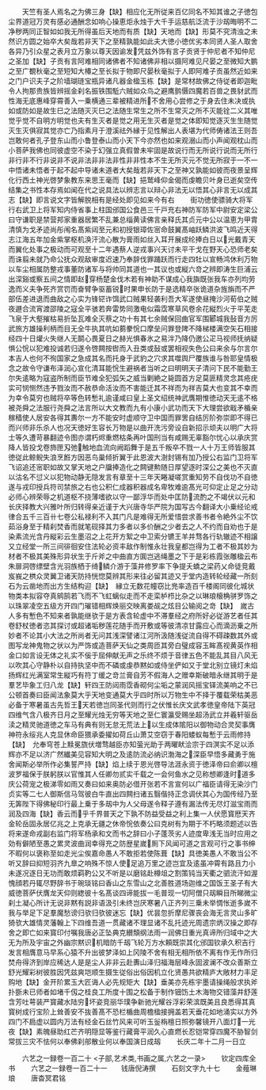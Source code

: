 <!-- { "loadSidebar": true } -->
　　天竺有圣人焉名之为佛三身【缺】相应化无所従来百亿同名不知其谁之子徳包尘界道冠万灵有感必通酬念如响心操恵炬永烛于大千手运慈航泛流于沙刼晦明不二净秽两同正智如如我无所得虽后天地而有质【缺】天地而【缺】形莫不究清浊之未然识方圆之始卒大矣哉若非天下之至精孰能如此夫大徳小徳优劣本同贤人圣人取舍各异乃引众星之表月立万象以尊天因谕发凭兹外饰有言子贡贤于仲尼者不知仲尼之圣加【缺】子贡有言阿难相同诸佛者不知诸佛非相以摄阿难见尺晏之至微知大鹏之至广覩秋毫之至短知大椿之至长拟于物即尺晏秋毫拟于人即阿难子贡虽然近如来之门户识夫子之阶墙瑚琏宝瓶异诸凡器金楹玉栋【缺】是常材故佛之侍従者即迦毗令人拘那贵族皆辨摇金刹名振铁围駈六贼如众鸟之避鹰鹯慑四魔若百兽之畏豺武而性海无底惠峰穿霄善入一乗横通三辈被精进所不舍用心尝修之于身去住未决或执如或防如是故生巳之法随灭灭巳之法随生常生之所不生常灭之所不灭能铨二义其唯觉乎觉不自明方明觉也夫有生灭者是觉之用无生灭者是觉之体即知觉逐灭生生随觉灭生灭俱寂其觉亦亡乃指素月于澄溪祛外縁于见性解出人表堪为代师俦诸法王则吾岂敢何者孔子登东山而小鲁登泰山而小天下今亦然也如来观溺山而小声闻观枕山而小菩萨我佛也同彼虚空不染于幻强立真假曽未牢固是故说行而无所说行说而无所行非行非不行非说非不说非法非非法非性非非性本不生无所灭元不觉无所寂于一不一中悟诸未悟者于起不起中导诸未道者大矣哉若非天下之至神又孰能如彼而夜景呈辉化行西土神光啓梦象教东来思王毫而【缺】挹鹫峰仰金偈而虔瞻贝叶身已逝矣空传结集之书性本存焉如闻在代之说具法以辨志言以辩心非法无以悟其心非言无以成其志【缺】即言说文字皆解脱相有是经处即见如来今有右
　　街功徳使骠骑大将军行右武卫上将军知内侍省事上柱国邠国公食邑三千戸充右神防军防军中尉安定梁公曰守谦职是禁营邦家重器居繁不乱兼总缁黄读佛言亲释氏其贞元中公以温恵为甲胄清慎为戈矛迹尚彤闱名髙紫闼至元和初授银璋佐宻命鼓翼髙岫跃鳞洪波飞鸣近天得志江海五年加金紫掌枢机涣汗流心散为膏雨如丝入耳开展成纶捧白日以光戴青天而翼化处事之极动而可观至十二年遇蔡人逆戎事兴天讨未平干戈在野天心恐师老矣而诛翦未就乃命公抚众观敌审度迟速乃奉辞伐罪踊跃而行走四牡以宣畅鸿休利万物以车尘相属防整戎事董防诸军与将帅同其道也一其议也或縦六竒之辨即涛生巨浦云出深谿或察五间之情即赵穿杨楚金伐木若有神助不谋成心我旟既张我车亦列均劳逸而义夫争死齐赏罚而奋臂争驱蓄锐时果申长防于是选精卒张诡道杂旌旃而不严部伍差进退而曲敌之心实为锋铓诈饵武口贼果轻袭利吾大军遂使昼掩沙河荀伯之贼夜遯合流宵渡邵陵之寇全平骇若奔雷势同激电似霜霑寒草风卷余花縦烈火于平芜走飞泉于大壑摧枯易折坠瓦难全灭蔡之功十有其七余贼保回曲官军围郾城我鼔音方厉武旅方雄操利柄而目无全牛执其吭如蒭豢恱口摩垒问罪登陴不降梯楼满空矢石相接经四十日爟火失继人无鬬心畏夏日之赫光惧春氷之易泮乃降仍邀公疋马视师抚纳疑惧公恱以犯难投诚若归遂令啓闗按辔而入丑类或鼔或罢相视失色公曰来余与尔言尔本吉人也何不徇国家之急成其名而托身于武豹之穴求其噬舆尸覆族谁与咎耶皇情极念之故令守谦布泽润心宣化清耳能恱生避祸者当听之曰明明天子清问下民不能勤王尔失逺略为寇盗所制而臣节难全犯弧矢之威当剿絶之毙圆首方足莫匪精灵念其疮疣实可悯恻然违予戮汝而不赦恭命活汝而不害能迁其不祥而为祥吉莫大也变其不幸而为幸令莫穷也贼将卒等色转慙礼逾谨咸曰皇上圣文绍统神武膺期惟徳动天无逺不格被尧舜之法服行尧舜之法言所以大文教而九有小康小武功而天下大理尝欲戢矛楯亲稼穑使人居安各得其夀尔一方不能安时虚顺守卫中国而罪罟自结厉阶弥崇即不得已而兴师非乐杀人也况天徳好生容长万物是以曲开洗污旁设自新招示顽夫以明广大将士等久遭苛暴翻迹令图亦谓朽烬重燃枯条再叶国刑当有咸赐无辜豁尔忧心以承庆赏降人皆投戈卷斾匣刄弛触地血流向阙蹈舞于是五千叛卒不戮一人十万王师皆服其徳従此鲸鲵失浪烹餁方因恶鸟巢倾折翼于此恩波大澍封锡有加乃授公右监门卫将军飞诏追还宻职如故又掌天地之户牖捧造化之闗键勲随日厚望逐时深公之美也不灭直以沽名不愆义以犯物动静无隠发言有章至十三年天睠凝嗟赏重知劳不自伐功不自徳遂与戎印授兵符司禁旅之右也公积仁成器积器成名卑牧难逾髙光可仰定止足之分动必师心辨荣辱之机道枢不挠薄嗜欲以守一鄙浮华而处中匡防流酌之不竭伏以元和长庆择教大兴雅叶所归转得亲近谨于大兴唐寺华严院为国写古今翻译大小乗经论戒律合五千三百卄七卷公私禄利不入其门凡是难得无所爱惜尝求善书者令絶外尘不饮茹浴身至于精刹焚香而就笔砚择其力多者以多价酬之少者去之人不约而自劝也于是染素流光含丹縦彩云生墨沼之上花开方絮之中卫索分镳王羊并骛各行轨辙迹不相譲又立经堂一所三间徘徊安住法轮必资丰敌作制惟永壮我皇都岂得为工者不极其妙为材者不极其美殊形异状生于斤斧之中曲直方圎岂逃绳墨之下于是彩栋霞张雕楹云布朱扉洞啓缥壁含光羽族栖于绮鳞介游于藻井修罗率下争提夭蟜之梁药乂命徒竞戴岌峩之栱众灵翼卫诸天防持恍惚莫辨其形来往必留其迹又于堂内造转轮经藏一所刻石为云凿地而出方生结构迎【缺】　縁立无数花幢窃比兠率造百千楼阁同彼化城状物类本拟容夺真鹓鹄若飞而不飞虹螭似走而不走栾栌栉比杂之以琳琅榱桷骈罗饰之以珠翠凌空五级方开四门璀错相辉焕丽交映离娄觇之炫目公输阅之竒【缺】　嵗古人多有慙色不知来者孰能继欤于是方表含轮虚中不滞羣经之府所好必従游艺者任其卷舒杖徳者恣其探讨或超诸垢秽莲花随手而开敷或等彼清凉甘露应心而滴沥乗之所妙者不论其小大法之所尚者无问其浅深譬诸江河所汲随浅従流自得不碍疎数其外或图写龙神鬼物之状以为严饰或造菩萨天仙之类周匝其旁白璧成容玉眸髙视黄英作相金口如言设无体之礼实不佞于屈伸献无声之乐终不烦于音律五色不能乱其目八风无以吹其心守静朴以自持执坚中而不磷或虔恭黙如或侍坐俨如又于堂北别立镜灯未焰扬辉红光满室常生縦巧有符丁缓之竒兰膏自芳不假海人之赠幸斯破暗永继其明于是羣艺毕象工归八龙【缺】轩四王防闼雨霑香砌何尘垢之蒙润风摇宝铎流美响之不已公顿首奏曰臣闻法象莫大乎天地变通莫大乎四时所以万物生中不择于覆载荣枯美恶必备于寒暑虽古先哲王天若徳岂同圣代则而行之伏惟长庆文武孝徳皇帝陆下英冠四维气含八极齐日月之至耀光烛无穷等天地之至仁寰瀛受赐坐超汤武立并羲轩驱岳渎之精灵驰道徳之车马有典有则无怠无荒法上以生成体隂阳以御物动合灵契事膺神符永绥兆人克显休命臣猥承委擢如荷丘山萧艾空窃于春阳蝼蚁每慙于云雨修持【缺】　允奉穹苍上黩冕旒伏増骛越臣亦知萤光助于两曜畎浍宗于四溟实不足以添辉亦不足以济广然纎美见容知大明之及逺防流必纳识渤海之深臣早悟多藏勇于施舍闻斯必举所作必集誓严持【缺】焰上续于恩光啓导法涯永资于徳泽帝曰俞卿以檀波罗福保于朕躬朕以官惟其人任卿勿贰实千载之一会何鱼水之见称想卿逢时道多庆公荷宠之极涕零如雨又奏曰如来奥防必借开张若不言宣何以广福臣请得无染沙门贞实等二七人御斯信马驾彼白牛直出四闗扫诸五翳偕持正念调伏其心为国传经乃至无筭陛下得佛秘印行最上乗于多刼中为人父母遂令释子遵有漏法传无尽灯滋宝雨而润及四海【缺】香云而乎千界普天之下孰不防益受益之利上集一人伏愿寳厯天齐金轮岳固永居亿兆之上克承无疆之休帝恱依奏公曰克树有为期于不朽略须题述以告将来遂命戎副右监门将军杨承和文而书之辞曰小子蓬茨劣人迹度卑浅无当时应用之効有僻陋至愚之累灵波曲润幸得充之防歴星嵗厠下风闻可道之言观可行之事书绅不暇何以褒称至如走光尘俟嘉命愚人不敢拒若使陈葺【缺】具徳美愚人不敢当公不听又辞曰抑短羽齐九臯之响殊不惊人使足追万里之迹岂宜及逺虽冲霄有路且力小未遂况逐日无功而敢烦羁靮公又不听是以磨铭赴樽俎之割策钝当天衢之驷流汗如渥愧顔若丹辄尽野辞书于琬琰铭曰香山之东雪山之北善胜道场迦维之国饭王圣子有大威徳菩萨伏膺龙天仰则緫彼十名髙谈四谛能拔一毛普现一切阿僧只刼瞬目所睇微尘刹土凝心所计无说非黙有説非语汲引未终岂厌寒暑八正齐列三乗未举惆怅逝多嵗不我与举足下足羣魔愁谤归欤归欤彼迷忘【缺】优昙忽折摩尼骤丧会海无言灵山多旷猗欤大雄情灵藩翰上下四维吾道一贯藏诸不理显诸不乱托迹光周遗宗炳汉操之即存舍之即亡如来寳印付嘱我唐必正坠典克纉頽纲法雨一润佛日重光真谛所归域中之大无为所及宇宙之外幽宗黙识机暗防千刼飞轮万方水頼既崇其化邠国钦承久积吉行发言相膺意马早系心猿不升出彼梦泽如上冈陵不舍有相无相所依不离有作无作所归焚舟得济到岸应稀达人是是尘人非非云赴夀山泽归福海层峰永固波澜不改众善斯立舒光耀彩树彼胜因凭兹爽垲顺生摄生従俗出俗因机立化贤愚共欲精庐大敞材力丰足购地【缺】金开阶累玉大匠诲人必先规矩大【缺】垂美亦先栋宇墨请操绳般求执斧扑斵未已师者如堵千仭之桂良工所度十围之松备于制作钿饬土木海物交错藻井舒莲含芳吐萼装严寳藏水陆穷坏姿竞丽华璞争新驰光耀谷浮彩荣滨既美且良悉得其真寳树成行宝阶上耸善安不抜善髙不恐栏楯曲周檐楹接拥盖若天垂花如地涌实以方外四门不扃虚以圆内万法有经金石丝竹风来可听玉釡栴檀日照弥馨镜开八面灯一光夜【缺】素魄昼助红芒齐明隠显等鉴行藏膏平润久心直燃长忍铠常穿四魔不胁智剑常拔三灾不怯何以奉佛刹郍散业何以奉国演日成刼
　　长庆二年十二月一日立

　　六艺之一録卷一百二十
<子部,艺术类,书画之属,六艺之一录>
　　钦定四库全书
　　六艺之一録卷一百二十一　　钱唐倪涛撰
　　石刻文字九十七
　　金薤琳琅
　　唐杳冥君铭
